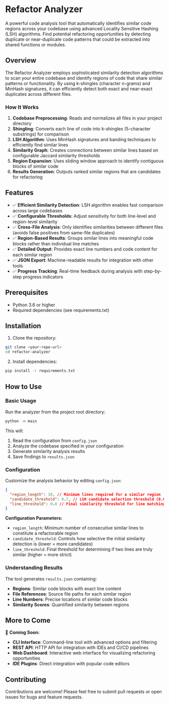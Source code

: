 # Refactor Analyzer

A powerful code analysis tool that automatically identifies similar code regions across your codebase using advanced Locality Sensitive Hashing (LSH) algorithms. Find potential refactoring opportunities by detecting duplicate or near-duplicate code patterns that could be extracted into shared functions or modules.

## Overview

The Refactor Analyzer employs sophisticated similarity detection algorithms to scan your entire codebase and identify regions of code that share similar patterns or functionality. By using k-shingles (character n-grams) and MinHash signatures, it can efficiently detect both exact and near-exact duplicates across different files.

### How It Works

1. **Codebase Preprocessing**: Reads and normalizes all files in your project directory
2. **Shingling**: Converts each line of code into k-shingles (5-character substrings) for comparison
3. **LSH Algorithm**: Uses MinHash signatures and banding techniques to efficiently find similar lines
4. **Similarity Graph**: Creates connections between similar lines based on configurable Jaccard similarity thresholds
5. **Region Expansion**: Uses sliding window approach to identify contiguous blocks of similar code
6. **Results Generation**: Outputs ranked similar regions that are candidates for refactoring

## Features

- ✅ **Efficient Similarity Detection**: LSH algorithm enables fast comparison across large codebases
- ✅ **Configurable Thresholds**: Adjust sensitivity for both line-level and region-level similarity
- ✅ **Cross-File Analysis**: Only identifies similarities between different files (avoids false positives from same-file duplicates)
- ✅ **Region-Based Results**: Groups similar lines into meaningful code blocks rather than individual line matches
- ✅ **Detailed Output**: Provides exact line numbers and code content for each similar region
- ✅ **JSON Export**: Machine-readable results for integration with other tools
- ✅ **Progress Tracking**: Real-time feedback during analysis with step-by-step progress indicators

## Prerequisites

- Python 3.6 or higher
- Required dependencies (see requirements.txt)

## Installation

1. Clone the repository:

```bash
git clone <your-repo-url>
cd refactor-analyzer
```

2. Install dependencies:

```bash
pip install -r requirements.txt
```

## How to Use

### Basic Usage

Run the analyzer from the project root directory:

```bash
python -m main
```

This will:

1. Read the configuration from `config.json`
2. Analyze the codebase specified in your configuration
3. Generate similarity analysis results
4. Save findings to `results.json`

### Configuration

Customize the analysis behavior by editing `config.json`:

```json
{
  "region_length": 10, // Minimum lines required for a similar region
  "candidate_threshold": 0.7, // LSH candidate selection threshold (0.0-1.0)
  "line_threshold": 0.8 // Final similarity threshold for line matching (0.0-1.0)
}
```

**Configuration Parameters:**

- `region_length`: Minimum number of consecutive similar lines to constitute a refactorable region
- `candidate_threshold`: Controls how selective the initial similarity detection is (lower = more candidates)
- `line_threshold`: Final threshold for determining if two lines are truly similar (higher = more strict)

### Understanding Results

The tool generates `results.json` containing:

- **Regions**: Similar code blocks with exact line content
- **File References**: Source file paths for each similar region
- **Line Numbers**: Precise locations of similar code blocks
- **Similarity Scores**: Quantified similarity between regions

## More to Come

🚧 **Coming Soon:**

- **CLI Interface**: Command-line tool with advanced options and filtering
- **REST API**: HTTP API for integration with IDEs and CI/CD pipelines
- **Web Dashboard**: Interactive web interface for visualizing refactoring opportunities
- **IDE Plugins**: Direct integration with popular code editors

## Contributing

Contributions are welcome! Please feel free to submit pull requests or open issues for bugs and feature requests.
